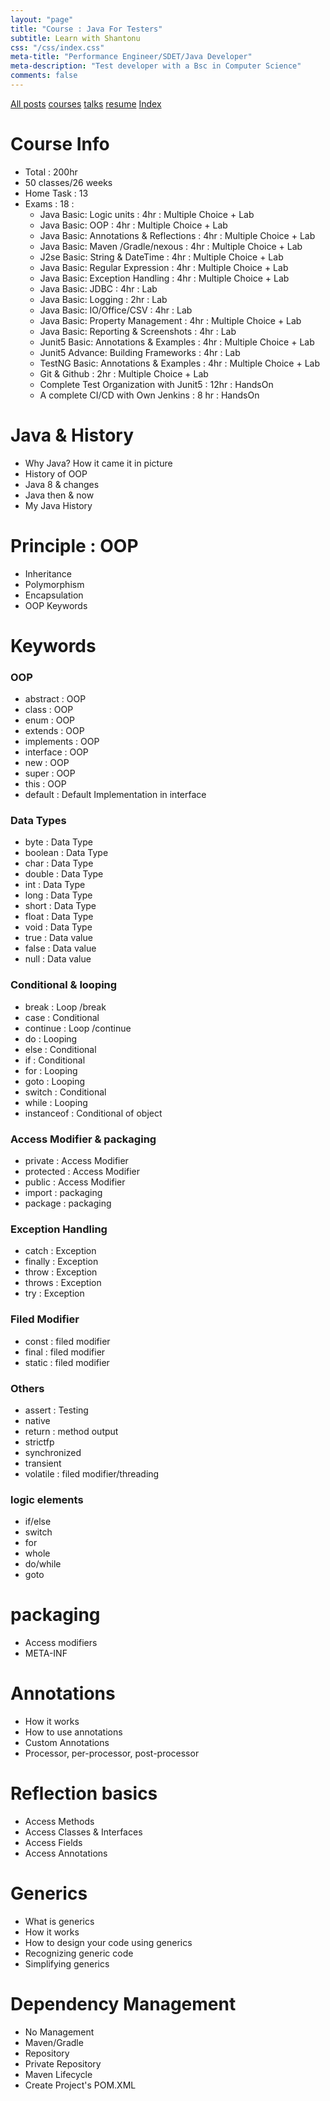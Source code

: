 ```yaml
---
layout: "page"
title: "Course : Java For Testers"
subtitle: Learn with Shantonu
css: "/css/index.css"
meta-title: "Performance Engineer/SDET/Java Developer"
meta-description: "Test developer with a Bsc in Computer Science"
comments: false
---
```

<div class="list-filters">
    <a href="/" class="list-filter filter-selected">All posts</a>
    <a href="/courses" class="list-filter">courses</a>
	<a href="/talks" class="list-filter">talks</a>
    <a href="/pages/resume" class="list-filter">resume</a>
    <a href="/tags" class="list-filter">Index</a>
</div>


# Course Info
- Total : 200hr
- 50 classes/26 weeks
- Home Task : 13
- Exams : 18 : 
    - Java Basic: Logic units : 4hr : Multiple Choice + Lab
    - Java Basic: OOP : 4hr : Multiple Choice + Lab
    - Java Basic: Annotations & Reflections : 4hr : Multiple Choice + Lab
    - Java Basic: Maven /Gradle/nexous : 4hr : Multiple Choice + Lab
    - J2se Basic: String & DateTime : 4hr : Multiple Choice + Lab
    - Java Basic: Regular Expression : 4hr : Multiple Choice + Lab
    - Java Basic: Exception Handling : 4hr : Multiple Choice + Lab
    - Java Basic: JDBC : 4hr :  Lab
    - Java Basic: Logging : 2hr : Lab
    - Java Basic: IO/Office/CSV : 4hr :  Lab      
    - Java Basic: Property Management : 4hr : Multiple Choice + Lab
    - Java Basic: Reporting & Screenshots : 4hr : Lab 
    - Junit5 Basic: Annotations & Examples : 4hr : Multiple Choice + Lab
    - Junit5 Advance: Building Frameworks : 4hr : Lab
    - TestNG Basic: Annotations & Examples : 4hr : Multiple Choice + Lab      
    - Git & Github : 2hr : Multiple Choice + Lab
    - Complete Test Organization with Junit5 : 12hr : HandsOn
    - A complete CI/CD with Own Jenkins : 8 hr : HandsOn
  
# Java & History
- Why Java? How it came it in picture
- History of OOP
- Java 8 & changes
- Java then & now 
- My Java History 


# Principle : OOP
- Inheritance
- Polymorphism
- Encapsulation
- OOP Keywords

# Keywords

### OOP 
- abstract : OOP
- class : OOP
- enum : OOP
- extends : OOP
- implements : OOP
- interface : OOP
- new : OOP
- super : OOP
- this : OOP
- default : Default Implementation in interface

### Data Types 
- byte : Data Type
- boolean : Data Type
- char : Data Type
- double : Data Type
- int : Data Type
- long : Data Type
- short : Data Type
- float : Data Type
- void : Data Type
- true : Data value
- false : Data value
- null : Data value

### Conditional & looping
- break : Loop /break
- case : Conditional
- continue : Loop /continue
- do : Looping
- else : Conditional
- if : Conditional
- for : Looping
- goto : Looping
- switch : Conditional
- while : Looping
- instanceof : Conditional of object

### Access Modifier & packaging
- private : Access Modifier
- protected : Access Modifier
- public : Access Modifier
- import : packaging
- package : packaging

### Exception Handling 
- catch : Exception
- finally : Exception
- throw : Exception
- throws : Exception
- try : Exception
  
### Filed Modifier
- const : filed modifier
- final : filed modifier
- static : filed modifier

### Others
- assert : Testing
- native
- return : method output
- strictfp
- synchronized
- transient
- volatile : filed modifier/threading

### logic elements
- if/else
- switch
- for
- whole
- do/while
- goto

# packaging
- Access modifiers
- META-INF 

# Annotations
- How it works
- How to use annotations
- Custom Annotations 
- Processor, per-processor, post-processor

# Reflection basics
- Access Methods
- Access Classes & Interfaces
- Access Fields
- Access Annotations 

# Generics
- What is generics
- How it works
- How to design your code using generics 
- Recognizing generic code
- Simplifying generics  

# Dependency Management 
- No Management 
- Maven/Gradle 
- Repository 
- Private Repository 
- Maven Lifecycle 
- Create Project's POM.XML